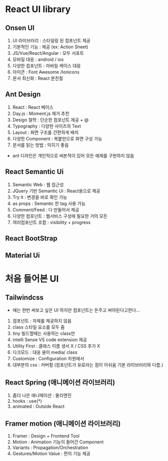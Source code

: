 # React UI library

## Onsen UI

1. UI 라이브러리 : 스타일링 된 컴포넌트 제공
2. 기본적인 기능 : 제공 (ex: Action Sheet)
3. JS/Vue/React/Angular : 모두 서포트
4. 모바일 대응 : android / ios
5. 다양한 컴포넌트 : 마바일 케이스 대응
6. 아이콘 : Font Awesome /Ionicons
7. 문서 최신화 : React 분친절

## Ant Design

1. React : React 베이스
2. Day.js : Moment.js 제거 추천
3. Design 철학 : 단순한 컴포넌트 제공 + @
4. Typography : 다양한 사이즈의 Text
5. Layout : 화면 구조를 간편하게 배치
6. 다양한 Component : 복붙만으로 화면 구성 가능
7. 문서를 읽는 방법 : 익히기 좋음

- ant 디자인은 개인적으로 써본적이 있어 모든 예제를 구현하지 않음

## React Semantic Ui

1. Semantic Web : 웹 접근성
2. JQuery 기반 Semantic Ui : React용으로 제공
3. Try lt : 변경을 바로 확인 가능
4. as props : Semantic 한 tag 사용 가능
5. Comment/Feed : 다 만들어서 제공
6. 다양한 컴포넌트 : 웹서비스 구성에 필요한 거의 모든
7. 여러컴포넌트 조합 : visibility + progress

## React BootStrap

## Material Ui

# 처음 들어본 UI

## Tailwindcss

- 얘는 한번 써보고 싶은 UI 하지만 컴포넌트는 돈주고 써야된다고한다...

1. 컴포넌트 : 자체를 제공하지 않음
2. class 스타일 요소를 모두 줌
3. tiny 빌드할때는 사용하는 class만
4. intelli Sense VS code extension 제공
5. Utility First : 클래스 이름 생서 X / CSS 추가 X
6. 다크모드 : 대응 용이 media/ class
7. Customize : Configuration 차원에서
8. 대부분의 css : 커버함 (컴포넌트가 유료라는 점이 아쉬움 기본 라이브러리와 다름.)

## React Spring (애니메이션 라이브러리)

1. 좀더 나은 애니메이션 : 물리엔진
2. hooks : use(\*)
3. animated : Outside React

## Framer motion (애니메이션 라이브러리)

1. Framer : Design + Frontend Tool
2. Motion : Animation 기능이 들어간 Component
3. Variants : Propagation/Orchestration
4. Gestures/Motion Value : 편의 기능 제공
